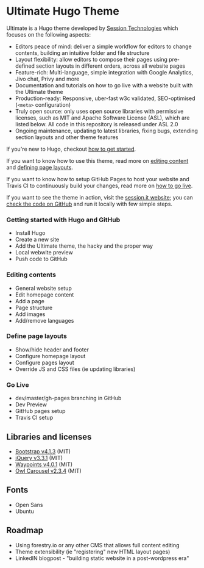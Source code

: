 # Ultimate Hugo Theme

Ultimate is a Hugo theme developed by [Session Technologies](https://session.it) which focuses on the following aspects:
- Editors peace of mind: deliver a simple workflow for editors to change contents, building an intuitive folder and file structure
- Layout flexibility: allow editors to compose their pages using pre-defined section layouts in different orders, across all website pages
- Feature-rich: Multi-language, simple integration with Google Analytics, Jivo chat, Privy and more
- Documentation and tutorials on how to go live with a website built with the Ultimate theme
- Production-ready: Responsive, uber-fast w3c validated, SEO-optimised (`<meta>` configuration)
- Truly open source: only uses open source libraries with permissive licenses, such as MIT and Apache Software License (ASL), which are listed below. All code in this repository is released under ASL 2.0
- Ongoing maintenance, updating to latest libraries, fixing bugs, extending section layouts and other theme features

If you're new to Hugo, checkout [how to get started]().

If you want to know how to use this theme, read more on [editing content]() and [defining page layouts]().

If you want to know how to setup GitHub Pages to host your website and Travis CI to continuously build your changes, read more on [how to go live]().

If you want to see the theme in action, visit the [session.it website](https://session.it); you can [check the code on GitHub](https://github.com/sessiontechnologies/sessiontechnologies) and run it locally with few simple steps.

### Getting started with Hugo and GitHub
- Install Hugo
- Create a new site
- Add the Ultimate theme, the hacky and the proper way
- Local webwite preview
- Push code to GitHub

### Editing contents
- General website setup
- Edit homepage content
- Add a page
- Page structure
- Add images
- Add/remove languages

### Define page layouts
- Show/hide header and footer
- Configure homepage layout
- Configure pages layout
- Override JS and CSS files (ie updating libraries)

### Go Live
- dev/master/gh-pages branching in GitHub
- Dev Preview
- GitHub pages setup
- Travis CI setup

## Libraries and licenses
- [Bootstrap v4.1.3](https://getbootstrap.com) (MIT)
- [jQuery v3.3.1](https://jquery.org) (MIT)
- [Waypoints v4.0.1](http://imakewebthings.com/waypoints) (MIT)
- [Owl Carousel v2.3.4](https://github.com/OwlCarousel2/OwlCarousel2) (MIT)

## Fonts
- Open Sans
- Ubuntu

## Roadmap
- Using forestry.io or any other CMS that allows full content editing
- Theme extensibility (ie "registering" new HTML layout pages)
- LinkedIN blogpost - "building static website in a post-wordpress era"